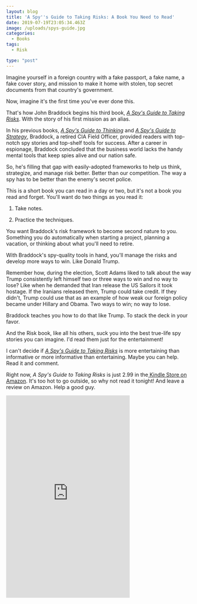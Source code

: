 ```yaml
---
layout: blog
title: 'A Spy''s Guide to Taking Risks: A Book You Need to Read'
date: 2019-07-19T23:05:34.463Z
image: /uploads/spys-guide.jpg
categories:
  - Books
tags:
  - Risk

type: "post"
---
```

Imagine yourself in a foreign country with a fake passport, a fake name, a fake cover story, and mission to make it home with stolen, top secret documents from that country's government. 

Now, imagine it's the first time you've ever done this. 

That's how John Braddock begins his third book, [_A Spy's Guide to Taking Risks_](https://read.amazon.com/kp/embed?asin=B07V9YSXV2&preview=newtab&linkCode=kpe&ref_=cm_sw_r_kb_dp_T8KmDbAZBVND8). With the story of his first mission as an alias. 

In his previous books, [_A Spy's Guide to Thinking_](https://read.amazon.com/kp/embed?asin=B00XZCYHRW&preview=newtab&linkCode=kpe&ref_=cm_sw_r_kb_dp_7CLmDbQNJ43X0) and [_A Spy's Guide to Strategy_](https://read.amazon.com/kp/embed?asin=B074DZQZBY&preview=newtab&linkCode=kpe&ref_=cm_sw_r_kb_dp_ICLmDbP0M83BP), Braddock, a retired CIA Field Officer, provided readers with top-notch spy stories and top-shelf tools for success. After a career in espionage, Braddock concluded that the business world lacks the handy mental tools that keep spies alive and our nation safe. 

So, he's filling that gap with easily-adopted frameworks to help us think, strategize, and manage risk better. Better than our competition. The way a spy has to be better than the enemy's secret police. 

This is a short book you can read in a day or two, but it's not a book you read and forget. You'll want do two things as you read it:

1. Take notes.

2. Practice the techniques. 

You want Braddock's risk framework to become second nature to you. Something you do automatically when starting a project, planning a vacation, or thinking about what you'll need to retire. 

With Braddock's spy-quality tools in hand, you'll manage the risks and develop more ways to win. Like Donald Trump.

Remember how, during the election, Scott Adams liked to talk about the way Trump consistently left himself two or three ways to win and no way to lose? Like when he demanded that Iran release the US Sailors it took hostage. If the Iranians released them, Trump could take credit. If they didn't, Trump could use that as an example of how weak our foreign policy became under Hillary and Obama. Two ways to win; no way to lose. 

Braddock teaches you how to do that like Trump. To stack the deck in your favor. 

And the Risk book, like all his others, suck you into the best true-life spy stories you can imagine. I'd read them just for the entertainment!

I can't decide if [_A Spy's Guide to Taking Risks_](https://read.amazon.com/kp/embed?asin=B07V9YSXV2&preview=newtab&linkCode=kpe&ref_=cm_sw_r_kb_dp_T8KmDbAZBVND8) is more entertaining than informative or more informative than entertaining. Maybe you can help. Read it and comment.

Right now, _A Spy's Guide to Taking Risks_ is just 2.99 in the[ Kindle Store on Amazon](https://read.amazon.com/kp/embed?asin=B07V9YSXV2&preview=newtab&linkCode=kpe&ref_=cm_sw_r_kb_dp_T8KmDbAZBVND8). It's too hot to go outside, so why not read it tonight! And leave a review on Amazon. Help a good guy.

<iframe type="text/html" width="336" height="550" frameborder="0" allowfullscreen style="max-width:100%" src="https://read.amazon.com/kp/card?asin=B07V9YSXV2&preview=inline&linkCode=kpe&ref_=cm_sw_r_kb_dp_T8KmDbAZBVND8" ></iframe>
